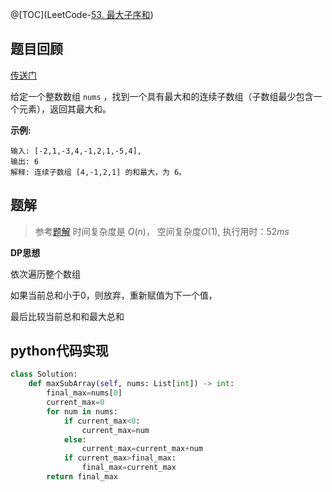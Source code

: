 @[TOC](LeetCode-[53. 最大子序和](https://leetcode-cn.com/problems/maximum-subarray/))

## 题目回顾

[传送门](https://leetcode-cn.com/problems/maximum-subarray/)

给定一个整数数组 `nums` ，找到一个具有最大和的连续子数组（子数组最少包含一个元素），返回其最大和。

**示例:**

```
输入: [-2,1,-3,4,-1,2,1,-5,4],
输出: 6
解释: 连续子数组 [4,-1,2,1] 的和最大，为 6。
```



## 题解

> 参考[题解](https://leetcode-cn.com/problems/maximum-subarray/solution/4msdp-de-go-shi-xian-by-elliotxx/)
> 时间复杂度是 $O(n)$，
> 空间复杂度$O(1 )$,
> 执行用时：$52 ms$

**DP思想**

依次遍历整个数组

如果当前总和小于0，则放弃，重新赋值为下一个值，

最后比较当前总和和最大总和



## python代码实现

```python
class Solution:
    def maxSubArray(self, nums: List[int]) -> int:
        final_max=nums[0]
        current_max=0
        for num in nums:        
            if current_max<0:
                current_max=num
            else:
                current_max=current_max+num
            if current_max>final_max:
                final_max=current_max
        return final_max
```

